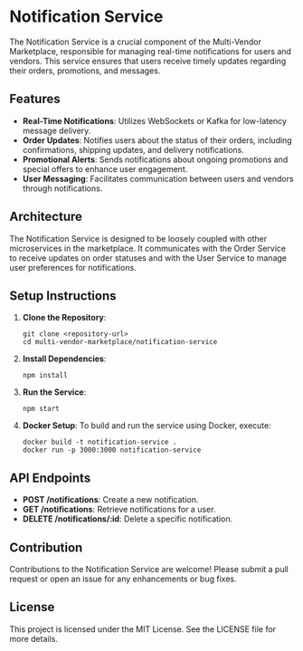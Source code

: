 # Notification Service

The Notification Service is a crucial component of the Multi-Vendor Marketplace, responsible for managing real-time notifications for users and vendors. This service ensures that users receive timely updates regarding their orders, promotions, and messages.

## Features

- **Real-Time Notifications**: Utilizes WebSockets or Kafka for low-latency message delivery.
- **Order Updates**: Notifies users about the status of their orders, including confirmations, shipping updates, and delivery notifications.
- **Promotional Alerts**: Sends notifications about ongoing promotions and special offers to enhance user engagement.
- **User Messaging**: Facilitates communication between users and vendors through notifications.

## Architecture

The Notification Service is designed to be loosely coupled with other microservices in the marketplace. It communicates with the Order Service to receive updates on order statuses and with the User Service to manage user preferences for notifications.

## Setup Instructions

1. **Clone the Repository**: 
   ```
   git clone <repository-url>
   cd multi-vendor-marketplace/notification-service
   ```

2. **Install Dependencies**: 
   ```
   npm install
   ```

3. **Run the Service**: 
   ```
   npm start
   ```

4. **Docker Setup**: To build and run the service using Docker, execute:
   ```
   docker build -t notification-service .
   docker run -p 3000:3000 notification-service
   ```

## API Endpoints

- **POST /notifications**: Create a new notification.
- **GET /notifications**: Retrieve notifications for a user.
- **DELETE /notifications/:id**: Delete a specific notification.

## Contribution

Contributions to the Notification Service are welcome! Please submit a pull request or open an issue for any enhancements or bug fixes.

## License

This project is licensed under the MIT License. See the LICENSE file for more details.